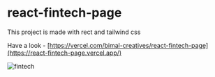 # react-fintech-page

This project is made with rect and tailwind css

Have a look - [https://vercel.com/bimal-creatives/react-fintech-page](https://react-fintech-page.vercel.app/)

![fintech](https://user-images.githubusercontent.com/72511459/235601719-2f2185bb-5653-4027-bd9e-d4d84292065c.png)
